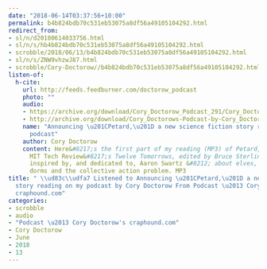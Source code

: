 ```yaml
---
date: "2018-06-14T03:37:56+10:00"
permalink: b4b824bdb70c531eb53075a8df56a49105104292.html
redirect_from:
- sl/n/d20180614033756.html
- sl/n/s/hb4b824bdb70c531eb53075a8df56a49105104292.html
- scrobble/2018/06/13/b4b824bdb70c531eb53075a8df56a49105104292.html
- sl/n/s/ZNW9vhzwJ87.html
- scrobble/Cory-Doctorow//b4b824bdb70c531eb53075a8df56a49105104292.html
listen-of:
  h-cite:
    url: http://feeds.feedburner.com/doctorow_podcast
    photo: ""
    audio:
    - https://archive.org/download/Cory_Doctorow_Podcast_291/Cory_Doctorow_Podcast_291_-_Petard_01.mp3
    - http://archive.org/download/Cory_Doctorows-Podcast-by-Cory_Doctorow/Cory_Doctorow_Podcast_291_-_Petard_01.mp3
    name: "Announcing \u201CPetard,\u201D a new science fiction story reading on my
      podcast"
    author: Cory Doctorow
    content: Here&#8217;s the first part of my reading (MP3) of Petard, a story from
      MIT Tech Review&#8217;s Twelve Tomorrows, edited by Bruce Sterling; a story
      inspired by, and dedicated to, Aaron Swartz &#8212; about elves, Net Neutrality,
      dorms and the collective action problem. MP3
title: " \\ud83c\\udfa7 Listened to Announcing \u201CPetard,\u201D a new science fiction
  story reading on my podcast by Cory Doctorow From Podcast \u2013 Cory Doctorow's
  craphound.com"
categories:
- scrobble
- audio
- "Podcast \u2013 Cory Doctorow's craphound.com"
- Cory Doctorow
- June
- 2018
- 13
---
```

